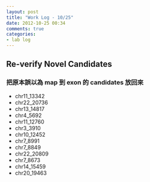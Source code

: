 ```yaml
---
layout: post
title: "Work Log - 10/25"
date: 2012-10-25 00:34
comments: true
categories:
- lab log 
---
```


## Re-verify Novel Candidates ##

### 把原本誤以為 map 到 exon 的 candidates 放回來

* chr11_13342 
* chr22_20736
* chr13_14817
* chr4_5692
* chr11_12760
* chr3_3910
* chr10_12452 
* chr7_8991
* chr7_8849 
* chr22_20809
* chr7_8673
* chr14_15459
* chr20_19463

